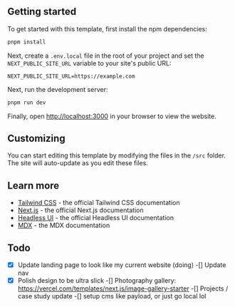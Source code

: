 ## Getting started

To get started with this template, first install the npm dependencies:

```bash
pnpm install
```

Next, create a `.env.local` file in the root of your project and set the `NEXT_PUBLIC_SITE_URL` variable to your site's public URL:

```
NEXT_PUBLIC_SITE_URL=https://example.com
```

Next, run the development server:

```bash
pnpm run dev
```

Finally, open [http://localhost:3000](http://localhost:3000) in your browser to view the website.

## Customizing

You can start editing this template by modifying the files in the `/src` folder. The site will auto-update as you edit these files.

## Learn more
- [Tailwind CSS](https://tailwindcss.com/docs) - the official Tailwind CSS documentation
- [Next.js](https://nextjs.org/docs) - the official Next.js documentation
- [Headless UI](https://headlessui.dev) - the official Headless UI documentation
- [MDX](https://mdxjs.com) - the MDX documentation

## Todo

-[x] Update landing page to look like my current website (doing)
-[] Update nav
-[x] Polish design to be ultra slick
-[] Photography gallery: https://vercel.com/templates/next.js/image-gallery-starter
-[] Projects / case study update
-[] setup cms like payload, or just go local lol

